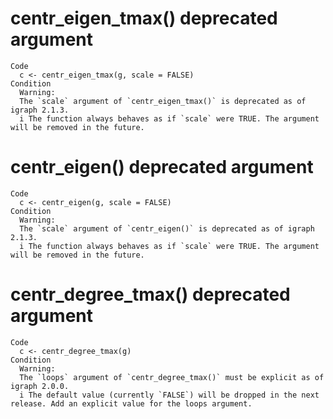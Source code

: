 # centr_eigen_tmax() deprecated argument

    Code
      c <- centr_eigen_tmax(g, scale = FALSE)
    Condition
      Warning:
      The `scale` argument of `centr_eigen_tmax()` is deprecated as of igraph 2.1.3.
      i The function always behaves as if `scale` were TRUE. The argument will be removed in the future.

# centr_eigen() deprecated argument

    Code
      c <- centr_eigen(g, scale = FALSE)
    Condition
      Warning:
      The `scale` argument of `centr_eigen()` is deprecated as of igraph 2.1.3.
      i The function always behaves as if `scale` were TRUE. The argument will be removed in the future.

# centr_degree_tmax() deprecated argument

    Code
      c <- centr_degree_tmax(g)
    Condition
      Warning:
      The `loops` argument of `centr_degree_tmax()` must be explicit as of igraph 2.0.0.
      i The default value (currently `FALSE`) will be dropped in the next release. Add an explicit value for the loops argument.

